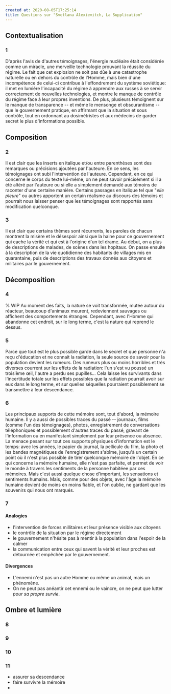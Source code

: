 ```yaml
---
created at: 2020-08-05T17:25:14
title: Questions sur "Svetlana Alexievitch, La Supplication"
---
```


## Contextualisation

### 1

D'après l'avis de d'autres témoignages, 
l'énergie nucléaire était considérée comme un miracle, une merveille technologie prouvant la
réussite du régime. Le fait que cet explosion ne soit pas dûe à une catastrophe naturelle ou en dehors
du contrôle de l'Homme, mais bien d'une incompétence de celui-ci contribue à l'effondrement
du système soviétique: il met en lumière l'incapacité du régime à apprendre aux russes à se servir
correctement de nouvelles technologies, et montre le manque de contrôle du régime face à leur propres
inventions. De plus, plusieurs témoignent sur le manque de transparence -- et même le mensonge et 
obscurantisme -- que le gouvernement pratique, en affirmant que la situation et sous contrôle, tout
en ordonnant au dosimétristes et aux médecins de garder secret le plus d'informations possible.

## Composition

### 2

Il est clair que les inserts en italique et/ou entre parenthèses sont des remarques ou précisions ajoutées 
par l'auteure. En ce sens, les témoignages ont subi l'intervention de l'auteure. Cependant, en ce qui concerne
le corps du texte lui-même, on ne peut savoir précisément si il a été altéré par l'auteure ou si elle a simplement
demandé aux témoins de raconter d'une certaine manière. Certains passages en italique tel que "_elle pleure_" ou autres
apportent un certain réalisme au discours des témoins et pourrait nous laisser penser que les témoignages
sont rapportés sans modification quelconque.

### 3

Il est clair que certains thèmes sont récurrents, les paroles de chacun montrent la misère et le désespoir ainsi que
la haine pour ce gouvernement qui cache la vérité et qui est à l'origine d'un tel drame.
Au début, on a plus de descriptions de malades, de scènes dans les hopitaux. On passe ensuite à la description
de la vie quotidienne des habitants de villages mis en quarantaine, puis de descriptions des travaux
donnés aux citoyens et militaires par le gouvernement.

## Décomposition

### 4

% WIP
Au moment des faits, la nature se voit transformée, mutée autour du réacteur, beaucoup d'animaux meurent, redeviennent sauvages
 ou affichent des comportements étranges. Cependant, avec l'Homme qui abandonne cet endroit, sur le long terme, c'est la nature
 qui reprend le dessus.

### 5

Parce que tout est le plus possible gardé dans le secret et que personne n'a reçu d'éducation et ne 
connait la radiation, la seule source de savoir pour la population devient les rumeurs.
Des rumeurs plus ou moins horribles et très diverses courrent sur les effets de la radiation: l'un
s'est vu poussé un troisième œil, l'autre a perdu ses pupilles... 
Cela laisse les survivants dans l'incertitude totale sur les effets possibles que la radiation pourrait
avoir sur eux dans le long terme, et sur quelles séquelles pourraient possiblement se transmettre à leur
descendance.

### 6

Les principaux supports de cette mémoire sont, tout d'abord, la mémoire humaine. Il y a aussi de possibles
traces du passé -- journaux, films (comme l'un des témoignages), photos, enregistrement de conversations téléphoniques
 et possiblement d'autres traces du passé, gravant de l'information ou en manifestant simplement par leur présence ou absence.
 La menace pesant sur tout ces supports physiques d'information est le temps: avec les années, le papier du journal, 
 la pellicule du film, la photo et les bandes magnétiques de l'enregistrement s'abîme, jusqu'à un certain point
 où il n'est plus possible de tirer quelconque mémoire de l'objet. En ce qui concerne la mémoire humaine, 
 elle n'est pas parfaite, et permet de voir le monde à travers les sentiments de la personne habitéee par ces mémoires.
Mais c'est aussi quelque chose d'important, les sensations et sentiments humains. Mais, comme pour des objets, avec l'âge
la mémoire humaine devient de moins en moins fiable, et l'on oublie, ne gardant que les souvenirs qui nous ont marqués.

### 7

#### Analogies

- l'intervention de forces millitaires et leur présence visible aux citoyens
- le contrôle de la situation par le régime directement
- le gouvernement n'hésite pas à mentir à la population dans l'espoir de la calmer
- la communication entre ceux qui savent la vérité et leur proches est détournée et empêchée par le gouvernement.

#### Divergences

- L'ennemi n'est pas un autre Homme ou même un animal, mais un phénomène.
- On ne peut pas anéantir cet ennemi ou le vaincre, on ne peut que lutter _pour sa propre survie_.

## Ombre et lumière

### 8



### 9



### 10



### 11

- assurer sa descendance
- faire survivre la mémoire
-
